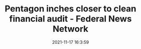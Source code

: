 ---
"title": "Pentagon inches closer to clean financial audit - Federal News Network"
"date": "2021-11-17 16:3:59"
"feed_name": "GOOGLENEWSCONSTRUCTION"
"feed_website": "https://news.google.com/search?q=construction%2Bincident&hl=en-US&gl=US&ceid=US:en"
"feed_rss": "https://news.google.com/rss/search?q=construction%2Bincident&hl=en-US&gl=US&ceid=US:en"
"link": "https://federalnewsnetwork.com/defense-main/2021/11/pentagon-inches-closer-to-clean-financial-audit/"
"source": "{'href': 'https://federalnewsnetwork.com', 'title': 'Federal News Network'}"
"file": "_posts/2021-1-1-b807a160d57e6dc1868ace70090def9f6da26e71.md"
"accident": "0"
"drilling": "0"
"dead": "0"
"injured": "0"
"arrested": "0"
"place": "unknown place"
"where": "unknown site"
"causes": "unknown"
"place_uri": "unknown place"
---